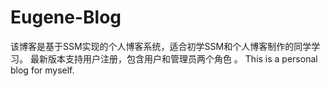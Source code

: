 # Eugene-Blog

该博客是基于SSM实现的个人博客系统，适合初学SSM和个人博客制作的同学学习。
最新版本支持用户注册，包含用户和管理员两个角色 。
This is a personal blog for myself.

